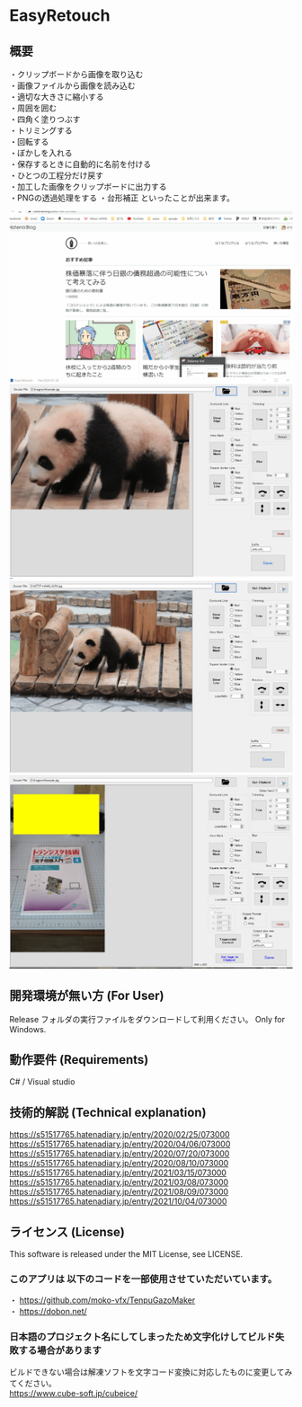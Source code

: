 # EasyRetouch

## 概要
・クリップボードから画像を取り込む<br>
・画像ファイルから画像を読み込む<br>
・適切な大きさに縮小する<br>
・周囲を囲む<br>
・四角く塗りつぶす<br>
・トリミングする<br>
・回転する<br>
・ぼかしを入れる<br>
・保存するときに自動的に名前を付ける<br>
・ひとつの工程分だけ戻す<br>
・加工した画像をクリップボードに出力する<br>
・PNGの透過処理をする
・台形補正
といったことが出来ます。

<img src="https://github.com/s51517765/EasyRetouch/blob/master/DemoMovie.gif">
<img src="https://github.com/s51517765/EasyRetouch/blob/master/DemoMovie2.gif">
<img src="https://github.com/s51517765/EasyRetouch/blob/master/DemoMovie3.gif">
<img src="https://github.com/s51517765/EasyRetouch/blob/master/DemoMovie4.gif">

## 開発環境が無い方 (For User)

Release フォルダの実行ファイルをダウンロードして利用ください。 Only for Windows.

## 動作要件 (Requirements)

C# / Visual studio

## 技術的解説 (Technical explanation)

https://s51517765.hatenadiary.jp/entry/2020/02/25/073000<br>
https://s51517765.hatenadiary.jp/entry/2020/04/06/073000<br>
https://s51517765.hatenadiary.jp/entry/2020/07/20/073000<br>
https://s51517765.hatenadiary.jp/entry/2020/08/10/073000<br>
https://s51517765.hatenadiary.jp/entry/2021/03/15/073000<br>
https://s51517765.hatenadiary.jp/entry/2021/03/08/073000<br>
https://s51517765.hatenadiary.jp/entry/2021/08/09/073000<br>
https://s51517765.hatenadiary.jp/entry/2021/10/04/073000<br>

## ライセンス (License)

This software is released under the MIT License, see LICENSE.

### このアプリは 以下のコードを一部使用させていただいています。
・ https://github.com/moko-vfx/TenpuGazoMaker<br>
・ https://dobon.net/

### 日本語のプロジェクト名にしてしまったため文字化けしてビルド失敗する場合があります

ビルドできない場合は解凍ソフトを文字コード変換に対応したものに変更してみてください。<br>
https://www.cube-soft.jp/cubeice/
